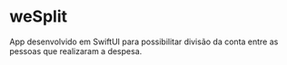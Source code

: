 # weSplit
App desenvolvido em SwiftUI para possibilitar divisão da conta entre as pessoas que realizaram a despesa.
